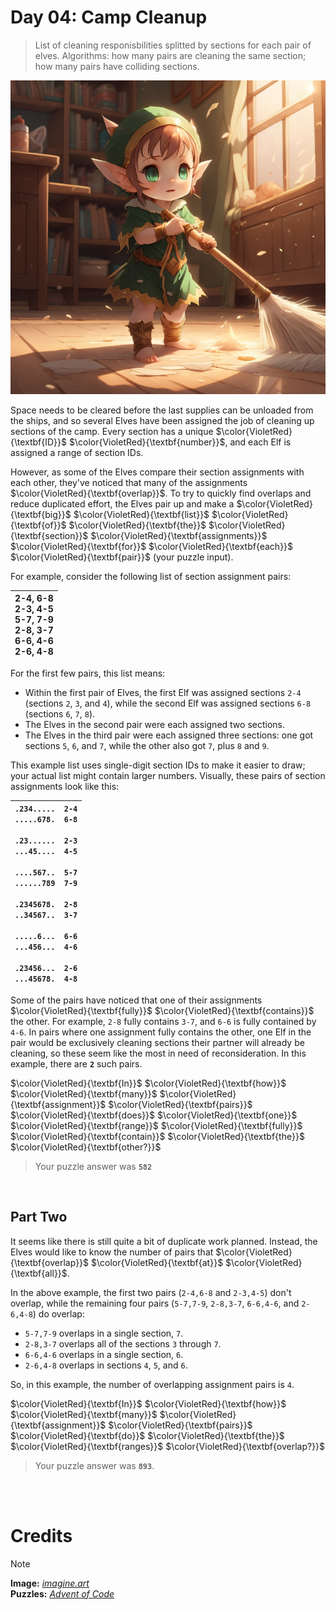 # Day 04: Camp Cleanup
> List of cleaning responisbilities splitted by sections for each pair of elves. Algorithms: how many pairs are cleaning the same section; how many pairs have colliding sections. 
<img src=https://github.com/Kyros0718/Advent_of_Code/blob/main/Media/baby%20elf%20sweeping.png>

Space needs to be cleared before the last supplies can be unloaded from the ships, and so several Elves have been assigned the job of cleaning up sections of the camp. Every section has a unique $\color{VioletRed}{\textbf{ID}}$ $\color{VioletRed}{\textbf{number}}$, and each Elf is assigned a range of section IDs.

However, as some of the Elves compare their section assignments with each other, they've noticed that many of the assignments $\color{VioletRed}{\textbf{overlap}}$. To try to quickly find overlaps and reduce duplicated effort, the Elves pair up and make a $\color{VioletRed}{\textbf{big}}$ $\color{VioletRed}{\textbf{list}}$ $\color{VioletRed}{\textbf{of}}$ $\color{VioletRed}{\textbf{the}}$ $\color{VioletRed}{\textbf{section}}$ $\color{VioletRed}{\textbf{assignments}}$ $\color{VioletRed}{\textbf{for}}$ $\color{VioletRed}{\textbf{each}}$ $\color{VioletRed}{\textbf{pair}}$ (your puzzle input).

For example, consider the following list of section assignment pairs:

| 2-4, 6-8<br>2-3, 4-5<br>5-7, 7-9<br>2-8, 3-7<br>6-6, 4-6<br>2-6, 4-8 |
| --- |

For the first few pairs, this list means:

- Within the first pair of Elves, the first Elf was assigned sections `2-4` (sections `2`, `3`, and `4`), while the second Elf was assigned sections `6-8` (sections `6`, `7`, `8`).
- The Elves in the second pair were each assigned two sections.
- The Elves in the third pair were each assigned three sections: one got sections `5`, `6`, and `7`, while the other also got `7`, plus `8` and `9`.

This example list uses single-digit section IDs to make it easier to draw; your actual list might contain larger numbers. Visually, these pairs of section assignments look like this:

| `.234.....  2-4`<br>`.....678.  6-8`<br><br>`.23......  2-3`<br>`...45....  4-5`<br><br>`....567..  5-7`<br>`......789  7-9`<br><br>`.2345678.  2-8`<br>`..34567..  3-7`<br><br>`.....6...  6-6`<br>`...456...  4-6`<br><br>`.23456...  2-6`<br>`...45678.  4-8` |
| --- |

Some of the pairs have noticed that one of their assignments $\color{VioletRed}{\textbf{fully}}$ $\color{VioletRed}{\textbf{contains}}$ the other. For example, `2-8` fully contains `3-7`, and `6-6` is fully contained by `4-6`. In pairs where one assignment fully contains the other, one Elf in the pair would be exclusively cleaning sections their partner will already be cleaning, so these seem like the most in need of reconsideration. In this example, there are **`2`** such pairs.

$\color{VioletRed}{\textbf{In}}$ $\color{VioletRed}{\textbf{how}}$ $\color{VioletRed}{\textbf{many}}$ $\color{VioletRed}{\textbf{assignment}}$ $\color{VioletRed}{\textbf{pairs}}$ $\color{VioletRed}{\textbf{does}}$ $\color{VioletRed}{\textbf{one}}$ $\color{VioletRed}{\textbf{range}}$ $\color{VioletRed}{\textbf{fully}}$ $\color{VioletRed}{\textbf{contain}}$ $\color{VioletRed}{\textbf{the}}$ $\color{VioletRed}{\textbf{other?}}$

> Your puzzle answer was **`582`**

<br>

##  Part Two
It seems like there is still quite a bit of duplicate work planned. Instead, the Elves would like to know the number of pairs that $\color{VioletRed}{\textbf{overlap}}$ $\color{VioletRed}{\textbf{at}}$ $\color{VioletRed}{\textbf{all}}$.

In the above example, the first two pairs (`2-4,6-8` and `2-3,4-5`) don't overlap, while the remaining four pairs (`5-7,7-9`, `2-8,3-7`, `6-6,4-6`, and `2-6,4-8`) do overlap:

- `5-7,7-9` overlaps in a single section, `7`.
- `2-8,3-7` overlaps all of the sections `3` through `7`.
- `6-6,4-6` overlaps in a single section, `6`.
- `2-6,4-8` overlaps in sections `4`, `5`, and `6`.

So, in this example, the number of overlapping assignment pairs is `4`.

$\color{VioletRed}{\textbf{In}}$ $\color{VioletRed}{\textbf{how}}$ $\color{VioletRed}{\textbf{many}}$ $\color{VioletRed}{\textbf{assignment}}$ $\color{VioletRed}{\textbf{pairs}}$ $\color{VioletRed}{\textbf{do}}$ $\color{VioletRed}{\textbf{the}}$ $\color{VioletRed}{\textbf{ranges}}$ $\color{VioletRed}{\textbf{overlap?}}$

> Your puzzle answer was **`893`**.

<br>
<br>

# Credits

> [!NOTE]  
> **Image:** [_imagine.art_](https://www.imagine.art/)<br>
> **Puzzles:** [_Advent of Code_](https://adventofcode.com/)




